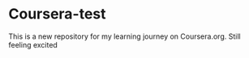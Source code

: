 # Coursera-test
This is a new repository for my learning journey on Coursera.org. Still feeling excited
